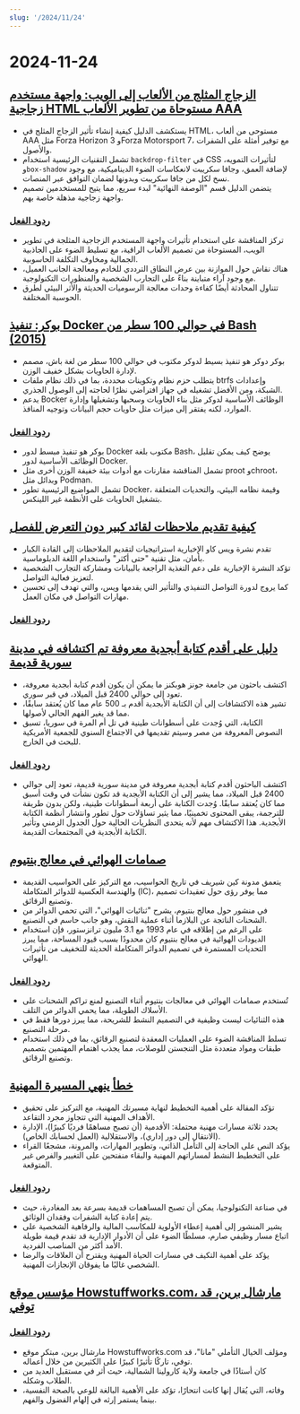 ```yaml
---
slug: '/2024/11/24'
---
```


# 2024-11-24

## [الزجاج المثلج من الألعاب إلى الويب: واجهة مستخدم زجاجية HTML مستوحاة من تطوير الألعاب AAA](https://www.tyleo.com/html-glass.html)

- يستكشف الدليل كيفية إنشاء تأثير الزجاج المثلج في HTML، مستوحى من ألعاب AAA مثل Forza Horizon 3 وForza Motorsport 7، مع توفير أمثلة على الشفرات والأصول.
- تشمل التقنيات الرئيسية استخدام `backdrop-filter` في CSS لتأثيرات التمويه، و`box-shadow` لإضافة العمق، وجافا سكريبت لانعكاسات الضوء الديناميكية، مع وجود نسخ لكل من جافا سكريبت وبدونها لضمان التوافق عبر المنصات.
- يتضمن الدليل قسم "الوصفة النهائية" لبدء سريع، مما يتيح للمستخدمين تصميم واجهة زجاجية مذهلة خاصة بهم.

### [ردود الفعل](https://news.ycombinator.com/item?id=42225481)

- تركز المناقشة على استخدام تأثيرات واجهة المستخدم الزجاجية المثلجة في تطوير الويب، المستوحاة من تصميم الألعاب الراقية، مع تسليط الضوء على الجاذبية الجمالية ومخاوف التكلفة الحاسوبية.
- هناك نقاش حول الموازنة بين عرض النطاق الترددي للخادم ومعالجة الجانب العميل، مع وجود آراء متباينة بناءً على التجارب الشخصية والمنظورات التكنولوجية.
- تتناول المحادثة أيضًا كفاءة وحدات معالجة الرسوميات الحديثة والأثر البيئي لطرق الحوسبة المختلفة.

## [بوكر: تنفيذ Docker في حوالي 100 سطر من Bash (2015)](https://github.com/p8952/bocker)

- بوكر دوكر هو تنفيذ بسيط لدوكر مكتوب في حوالي 100 سطر من لغة باش، مصمم لإدارة الحاويات بشكل خفيف الوزن.
- يتطلب حزم نظام وتكوينات محددة، بما في ذلك نظام ملفات btrfs وإعدادات الشبكة، ومن الأفضل تشغيله في جهاز افتراضي نظرًا لحاجته إلى الوصول الجذري.
- يدعم Bocker الوظائف الأساسية لدوكر مثل بناء الحاويات وسحبها وتشغيلها وإدارة الموارد، لكنه يفتقر إلى ميزات مثل حاويات حجم البيانات وتوجيه المنافذ.

### [ردود الفعل](https://news.ycombinator.com/item?id=42224670)

- بوكر هو تنفيذ مبسط لدور Docker مكتوب بلغة Bash، يوضح كيف يمكن تقليل الوظائف الأساسية لدور Docker.
- تشمل المناقشة مقارنات مع أدوات بيئة خفيفة الوزن أخرى مثل proot وchroot، وبدائل مثل Podman.
- تشمل المواضيع الرئيسية تطور Docker، وقيمة نظامه البيئي، والتحديات المتعلقة بتشغيل الحاويات على الأنظمة غير اللينكس.

## [كيفية تقديم ملاحظات لقائد كبير دون التعرض للفصل](https://newsletter.weskao.com/p/how-to-give-a-senior-leader-feedback-without-getting-fired)

- تقدم نشرة ويس كاو الإخبارية استراتيجيات لتقديم الملاحظات إلى القادة الكبار بأمان، مثل تقنية "حتى أكثر" واستخدام اللغة الدبلوماسية.
- تؤكد النشرة الإخبارية على دعم التغذية الراجعة بالبيانات ومشاركة التجارب الشخصية لتعزيز فعالية التواصل.
- كما يروج لدورة التواصل التنفيذي والتأثير التي يقدمها ويس، والتي تهدف إلى تحسين مهارات التواصل في مكان العمل.

### [ردود الفعل](https://news.ycombinator.com/item?id=42223099)

## [دليل على أقدم كتابة أبجدية معروفة تم اكتشافه في مدينة سورية قديمة](https://hub.jhu.edu/2024/11/21/ancient-alphabet-discovered-syria/)

- اكتشف باحثون من جامعة جونز هوبكنز ما يمكن أن يكون أقدم كتابة أبجدية معروفة، تعود إلى حوالي 2400 قبل الميلاد، في قبر سوري.
- تشير هذه الاكتشافات إلى أن الكتابة الأبجدية أقدم بـ 500 عام مما كان يُعتقد سابقًا، مما قد يغير الفهم الحالي لأصولها.
- الكتابة، التي وُجدت على أسطوانات طينية في تل أم المرة في سوريا، تسبق النصوص المعروفة من مصر وسيتم تقديمها في الاجتماع السنوي للجمعية الأمريكية للبحث في الخارج.

### [ردود الفعل](https://news.ycombinator.com/item?id=42224330)

- اكتشف الباحثون أقدم كتابة أبجدية معروفة في مدينة سورية قديمة، تعود إلى حوالي 2400 قبل الميلاد، مما يشير إلى أن الكتابة الأبجدية قد تكون نشأت في وقت أسبق مما كان يُعتقد سابقًا. وُجدت الكتابة على أربعة أسطوانات طينية، ولكن بدون طريقة للترجمة، يبقى المحتوى تخمينيًا، مما يثير تساؤلات حول تطور وانتشار أنظمة الكتابة الأبجدية. هذا الاكتشاف مهم لأنه يتحدى النظريات الحالية حول الجدول الزمني وتأثير الكتابة الأبجدية في المجتمعات القديمة.

## [صمامات الهوائي في معالج بنتيوم](http://www.righto.com/2024/11/antenna-diodes-in-pentium-processor.html)

- يتعمق مدونة كين شيريف في تاريخ الحواسيب، مع التركيز على الحواسيب القديمة والهندسة العكسية للدوائر المتكاملة (IC)، مما يوفر رؤى حول تعقيدات تصميم وتصنيع الرقائق.
- في منشور حول معالج بنتيوم، يشرح "ثنائيات الهوائي"، التي تحمي الدوائر من الشحنات الناتجة عن البلازما أثناء عملية النقش، وهو جانب حاسم في التصنيع.
- على الرغم من إطلاقه في عام 1993 مع 3.1 مليون ترانزستور، فإن استخدام الديودات الهوائية في معالج بنتيوم كان محدودًا بسبب قيود المساحة، مما يبرز التحديات المستمرة في تصميم الدوائر المتكاملة الحديثة للتخفيف من تأثيرات الهوائي.

### [ردود الفعل](https://news.ycombinator.com/item?id=42223690)

- تُستخدم صمامات الهوائي في معالجات بنتيوم أثناء التصنيع لمنع تراكم الشحنات على الأسلاك الطويلة، مما يحمي الدوائر من التلف.
- هذه الثنائيات ليست وظيفية في التصميم النشط للشريحة، مما يبرز دورها فقط في مرحلة التصنيع.
- تسلط المناقشة الضوء على العمليات المعقدة لتصنيع الرقائق، بما في ذلك استخدام طبقات ومواد متعددة مثل التنجستن للوصلات، مما يجذب اهتمام المهتمين بتصميم وتصنيع الرقائق.

## [خطأ ينهي المسيرة المهنية](https://bitfieldconsulting.com/posts/career)

- تؤكد المقالة على أهمية التخطيط لنهاية مسيرتك المهنية، مع التركيز على تحقيق الأهداف المهنية التي تتجاوز مجرد التقاعد.
- يحدد ثلاثة مسارات مهنية محتملة: الأقدمية (أن تصبح مساهمًا فرديًا كبيرًا)، الإدارة (الانتقال إلى دور إداري)، والاستقلالية (العمل لحسابك الخاص).
- يؤكد النص على الحاجة إلى التأمل الذاتي، وتطوير المهارات، والمرونة، مشجعًا القراء على التخطيط النشط لمساراتهم المهنية والبقاء منفتحين على التغيير والفرص غير المتوقعة.

### [ردود الفعل](https://news.ycombinator.com/item?id=42228538)

- في صناعة التكنولوجيا، يمكن أن تصبح المساهمات قديمة بسرعة بعد المغادرة، حيث يتم إعادة كتابة الشفرات وفقدان الوثائق.
- يشير المنشور إلى أهمية إعطاء الأولوية للمكاسب المالية والرفاهية الشخصية على اتباع مسار وظيفي صارم، مسلطًا الضوء على أن الأدوار الإدارية قد تقدم قيمة طويلة الأمد أكثر من المناصب الفردية.
- يؤكد على أهمية التكيف في مسارات الحياة المهنية ويقترح أن العلاقات والرضا الشخصي غالبًا ما يفوقان الإنجازات المهنية.

## [مؤسس موقع Howstuffworks.com، مارشال برين، قد توفي](https://www.wral.com/news/local/nc-state-marshall-brain-dies-november-2024/)

### [ردود الفعل](https://news.ycombinator.com/item?id=42228759)

- مارشال برين، مبتكر موقع Howstuffworks.com ومؤلف الخيال التأملي "مانا"، قد توفي، تاركًا تأثيرًا كبيرًا على الكثيرين من خلال أعماله.
- كان أستاذًا في جامعة ولاية كارولينا الشمالية، حيث أثر في مستقبل العديد من الطلاب وشكله.
- وفاته، التي يُقال إنها كانت انتحارًا، تؤكد على الأهمية البالغة للوعي بالصحة النفسية، بينما يستمر إرثه في إلهام الفضول والفهم.

<head>
  <meta property="og:title" content="الزجاج المثلج من الألعاب إلى الويب: واجهة مستخدم زجاجية HTML مستوحاة من تطوير الألعاب AAA" />
  <meta property="og:type" content="website" />
  <meta property="og:image" content="https://og.cho.sh/api/og/?title=%D8%A7%D9%84%D8%B2%D8%AC%D8%A7%D8%AC%20%D8%A7%D9%84%D9%85%D8%AB%D9%84%D8%AC%20%D9%85%D9%86%20%D8%A7%D9%84%D8%A3%D9%84%D8%B9%D8%A7%D8%A8%20%D8%A5%D9%84%D9%89%20%D8%A7%D9%84%D9%88%D9%8A%D8%A8%3A%20%D9%88%D8%A7%D8%AC%D9%87%D8%A9%20%D9%85%D8%B3%D8%AA%D8%AE%D8%AF%D9%85%20%D8%B2%D8%AC%D8%A7%D8%AC%D9%8A%D8%A9%20HTML%20%D9%85%D8%B3%D8%AA%D9%88%D8%AD%D8%A7%D8%A9%20%D9%85%D9%86%20%D8%AA%D8%B7%D9%88%D9%8A%D8%B1%20%D8%A7%D9%84%D8%A3%D9%84%D8%B9%D8%A7%D8%A8%20AAA&subheading=%D8%A7%D9%84%D8%A3%D8%AD%D8%AF%D8%8C%20%D9%A2%D9%A4%20%D9%86%D9%88%D9%81%D9%85%D8%A8%D8%B1%20%D9%A2%D9%A0%D9%A2%D9%A4%3A%20%D9%85%D9%84%D8%AE%D8%B5%20%D8%A3%D8%AE%D8%A8%D8%A7%D8%B1%20%D8%A7%D9%84%D9%82%D8%B1%D8%A7%D8%B5%D9%86%D8%A9" />
</head>
